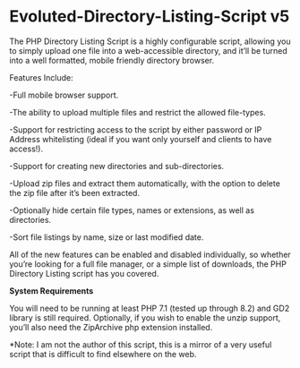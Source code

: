 # Evoluted-Directory-Listing-Script v5

The PHP Directory Listing Script is a highly configurable script, allowing you to simply upload one file into a web-accessible directory, and it’ll be turned into a well formatted, mobile friendly directory browser.

Features Include:

-Full mobile browser support.

-The ability to upload multiple files and restrict the allowed file-types.

-Support for restricting access to the script by either password or IP Address whitelisting (ideal if you want only yourself and clients to have access!).

-Support for creating new directories and sub-directories.

-Upload zip files and extract them automatically, with the option to delete the zip file after it’s been extracted.

-Optionally hide certain file types, names or extensions, as well as directories.

-Sort file listings by name, size or last modified date.

All of the new features can be enabled and disabled individually, so whether you’re looking for a full file manager, or a simple list of downloads, the PHP Directory Listing script has you covered.

**System Requirements**

You will need to be running at least PHP 7.1 (tested up through 8.2) and GD2 library is still required. Optionally, if you wish to enable the unzip support, you’ll also need the ZipArchive php extension installed.


*Note: I am not the author of this script, this is a mirror of a very useful script that is difficult to find elsewhere on the web.
